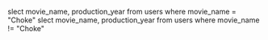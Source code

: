 
slect movie_name, production_year from users where movie_name = "Choke"
slect movie_name, production_year from users where movie_name != "Choke"


